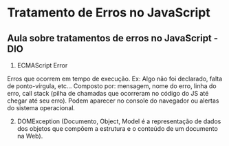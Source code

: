 
# Tratamento de Erros no JavaScript

## Aula sobre tratamentos de erros no JavaScript - DIO 

1. ECMAScript Error

  Erros que ocorrem em tempo de execução. Ex: Algo não foi declarado, falta de ponto-vírgula, etc...
  Composto por: mensagem, nome do erro, linha do erro, call stack (pilha de chamadas que ocorreram no código do JS até chegar até seu erro).
  Podem aparecer no console do navegador ou alertas do sistema operacional.
  
2. DOMException (Documento, Object, Model é a representação de dados dos objetos que compõem a estrutura e o conteúdo de um documento na Web).

